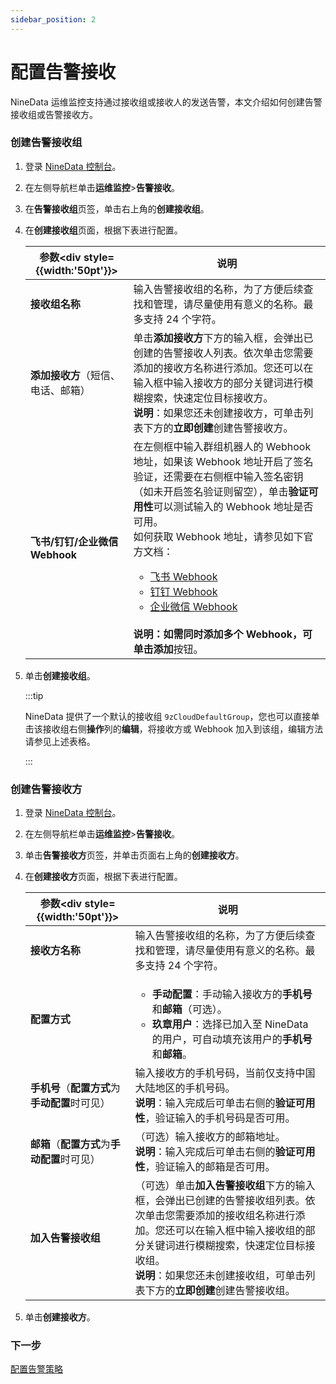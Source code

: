 ```yaml
---
sidebar_position: 2
---
```

# 配置告警接收

NineData 运维监控支持通过接收组或接收人的发送告警，本文介绍如何创建告警接收组或告警接收方。

### 创建告警接收组

1. 登录 [NineData 控制台](https://console.9z.cloud)。

2. 在左侧导航栏单击**运维监控**>**告警接收**。

3. 在**告警接收组**页签，单击右上角的**创建接收组**。

4. 在**创建接收组**页面，根据下表进行配置。

   | 参数<div style={{width:'50pt'}}></div> | 说明                                                         |
   | -------------------------------------- | ------------------------------------------------------------ |
   | **接收组名称**                         | 输入告警接收组的名称，为了方便后续查找和管理，请尽量使用有意义的名称。最多支持 24 个字符。 |
   | **添加接收方**（短信、电话、邮箱）     | 单击**添加接收方**下方的输入框，会弹出已创建的告警接收人列表。依次单击您需要添加的接收方名称进行添加。您还可以在输入框中输入接收方的部分关键词进行模糊搜索，快速定位目标接收方。<br />**说明**：如果您还未创建接收方，可单击列表下方的**立即创建**创建告警接收方。 |
   | **飞书/钉钉/企业微信 Webhook**         | 在左侧框中输入群组机器人的 Webhook 地址，如果该 Webhook 地址开启了签名验证，还需要在右侧框中输入签名密钥（如未开启签名验证则留空），单击**验证可用性**可以测试输入的 Webhook 地址是否可用。<br />如何获取 Webhook 地址，请参见如下官方文档：<ul><li>[飞书 Webhook](https://www.feishu.cn/hc/zh-CN/articles/244506653275)</li><li>[钉钉 Webhook](https://help.aliyun.com/document_detail/251838.htm)</li><li>[企业微信 Webhook](https://open.work.weixin.qq.com/help2/pc/14931)</li></ul><br />**说明：**如需同时添加多个 Webhook，可单击**添加**按钮。 |

5. 单击**创建接收组**。

   :::tip
   
   NineData 提供了一个默认的接收组 `9zCloudDefaultGroup`，您也可以直接单击该接收组右侧**操作**列的**编辑**，将接收方或 Webhook 加入到该组，编辑方法请参见上述表格。
   
   :::

### <span id="receiver">创建告警接收方</span>

1. 登录 [NineData 控制台](https://console.9z.cloud)。

2. 在左侧导航栏单击**运维监控**>**告警接收**。

3. 单击**告警接收方**页签，并单击页面右上角的**创建接收方**。

4. 在**创建接收方**页面，根据下表进行配置。

   | 参数<div style={{width:'50pt'}}></div>         | 说明                                                         |
   | ---------------------------------------------- | ------------------------------------------------------------ |
   | **接收方名称**                                 | 输入告警接收组的名称，为了方便后续查找和管理，请尽量使用有意义的名称。最多支持 24 个字符。 |
   | **配置方式**                                   | <ul><li>**手动配置**：手动输入接收方的**手机号**和**邮箱**（可选）。</li><li>**玖章用户**：选择已加入至 NineData 的用户，可自动填充该用户的**手机号**和**邮箱**。</li></ul> |
   | **手机号**（**配置方式**为**手动配置**时可见） | 输入接收方的手机号码，当前仅支持中国大陆地区的手机号码。<br />**说明**：输入完成后可单击右侧的**验证可用性**，验证输入的手机号码是否可用。 |
   | **邮箱**（**配置方式**为**手动配置**时可见）   | （可选）输入接收方的邮箱地址。<br />**说明**：输入完成后可单击右侧的**验证可用性**，验证输入的邮箱是否可用。 |
   | **加入告警接收组**                             | （可选）单击**加入告警接收组**下方的输入框，会弹出已创建的告警接收组列表。依次单击您需要添加的接收组名称进行添加。您还可以在输入框中输入接收组的部分关键词进行模糊搜索，快速定位目标接收组。<br />**说明**：如果您还未创建接收组，可单击列表下方的**立即创建**创建告警接收组。 |

5. 单击**创建接收方**。

### 下一步

[配置告警策略](alart_rule.md)